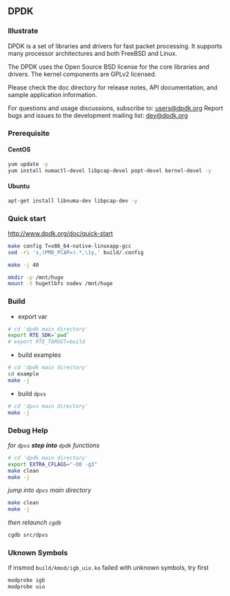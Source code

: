 ## DPDK
### Illustrate
DPDK is a set of libraries and drivers for fast packet processing.
It supports many processor architectures and both FreeBSD and Linux.

The DPDK uses the Open Source BSD license for the core libraries and
drivers. The kernel components are GPLv2 licensed.

Please check the doc directory for release notes,
API documentation, and sample application information.

For questions and usage discussions, subscribe to: users@dpdk.org
Report bugs and issues to the development mailing list: dev@dpdk.org

### Prerequisite

#### CentOS

```bash
yum update -y
yum install numactl-devel libpcap-devel popt-devel kernel-devel -y
```

#### Ubuntu

```bash
apt-get install libnuma-dev libpcap-dev -y
```

### Quick start

<http://www.dpdk.org/doc/quick-start>

```bash
make config T=x86_64-native-linuxapp-gcc
sed -ri 's,(PMD_PCAP=).*,\1y,' build/.config

make -j 40

mkdir -p /mnt/huge
mount -t hugetlbfs nodev /mnt/huge
```

### Build
- export var

```bash
# cd 'dpdk main directory'
export RTE_SDK=`pwd`
# export RTE_TARGET=build
```

- build examples

```bash
# cd 'dpdk main directory'
cd example
make -j
```

- build `dpvs`

```bash
# cd 'dpvs main directory'
make -j
```

### Debug Help

_for `dpvs` **step into** `dpdk` functions_

```bash
# cd 'dpdk main directory'
export EXTRA_CFLAGS="-O0 -g3"
make clean
make -j
```

_jump into `dpvs` main directory_

```bash
make clean
make -j
```

_then relaunch `cgdb`_

```bash
cgdb src/dpvs
```

### Uknown Symbols
if insmod `build/kmod/igb_uio.ko` failed with unknown symbols, try first

```bash
modprobe igb
modprobe uio
```